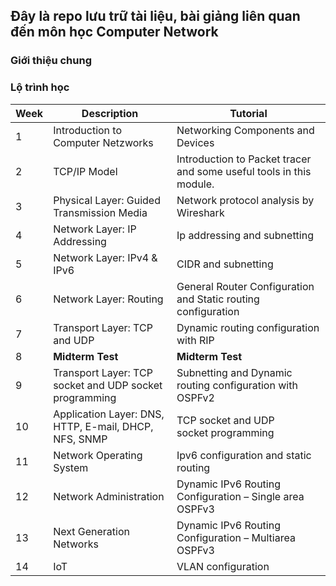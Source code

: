 ## Đây là repo lưu trữ tài liệu, bài giảng liên quan đến môn học Computer Network


### Giới thiệu chung


### Lộ trình học 
**Week** | **Description** | **Tutorial**
---- | ---- | ---- 
1 | Introduction to Computer Netzworks | Networking Components and Devices
2 | TCP/IP Model | Introduction to Packet tracer and some useful tools in this module.
3 | Physical Layer: Guided Transmission Media | Network protocol analysis by Wireshark
4 | Network Layer: IP Addressing | Ip addressing and subnetting
5 | Network Layer: IPv4 & IPv6 | CIDR and subnetting
6 | Network Layer: Routing | General Router Configuration and Static routing configuration
7 | Transport Layer: TCP and UDP | Dynamic routing configuration with RIP
8 | **Midterm Test** | **Midterm Test**
9 | Transport Layer: TCP socket and UDP socket programming | Subnetting and Dynamic routing configuration with OSPFv2
10 | Application Layer: DNS, HTTP, E-mail, DHCP, NFS, SNMP | TCP socket and UDP socket programming
11 | Network Operating System | Ipv6 configuration and static routing
12 | Network Administration | Dynamic IPv6 Routing Configuration – Single area OSPFv3
13 | Next Generation Networks | Dynamic IPv6 Routing Configuration – Multiarea OSPFv3
14 | IoT | VLAN configuration




